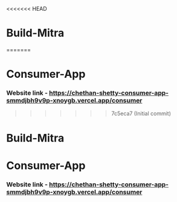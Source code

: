 <<<<<<< HEAD
# Build-Mitra
=======
# Consumer-App
### Website link - https://chethan-shetty-consumer-app-smmdjbh9v9p-xnoygb.vercel.app/consumer
>>>>>>> 7c5eca7 (Initial commit)

# Build-Mitra
# Consumer-App
### Website link - https://chethan-shetty-consumer-app-smmdjbh9v9p-xnoygb.vercel.app/consumer
